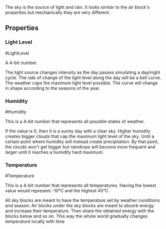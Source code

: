The sky is the source of light and rain. It looks similar to the air block's properties but mechanically they are very different.

## Properties

### Light Level
#LightLevel 

A 4-bit number. 

The light source changes intensity as the day passes simulating a day/night cycle. The rate of change of the light level along the day will be a bell curve. The weather caps the maximum light level possible. The curve will change in shape according to the seasons of the year.

### Humidity
#Humidity 

This is a 4-bit number that represents all possible states of weather.

If the value is 0, then it is a sunny day with a clear sky. Higher humidity creates bigger clouds that cap the maximum light level of the sky. Until a certain point where humidity will instead create precipitation. By that point, the clouds won't get bigger but raindrops will become more frequent and larger until it reaches a humidity hard maximum.

### Temperature
#Temperature

This is a 4-bit number that represents all temperatures. Having the lowest value would represent -10°C and the highest 45°C.

All sky blocks are meant to have the temperature set by weather conditions and season. Air blocks under the sky blocks are meant to absorb energy and increase their temperature. Then share the obtained energy with the blocks below and so on. This way the whole world gradually changes temperature locally with time